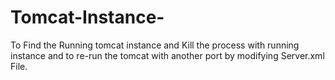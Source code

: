 # Tomcat-Instance-
To Find the Running tomcat instance and Kill the process with running instance and to re-run the tomcat with another port by modifying Server.xml File.
